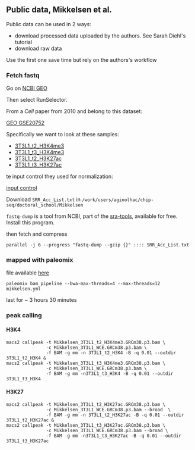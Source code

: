 ## Public data, Mikkelsen et al.

Public data can be used in 2 ways:

* download processed data uploaded by the authors. See Sarah Diehl's tutorial
* download raw data

Use the first one save time but rely on the authors's workflow

### Fetch fastq


Go on [NCBI GEO](http://www.ncbi.nlm.nih.gov/sra?linkname=bioproject_sra_all&from_uid=125035)

Then select RunSelector.

From a _Cell_ paper from 2010 and belong to this dataset:
 
[GEO GSE20752](http://www.ncbi.nlm.nih.gov/geo/query/acc.cgi?acc=GSE20752)
 
Specifically we want to look at these samples:
 
* [3T3L1_t2_H3K4me3](http://www.ncbi.nlm.nih.gov/geo/query/acc.cgi?acc=GSM535748)
* [3T3L1_t3_H3K4me3](http://www.ncbi.nlm.nih.gov/geo/query/acc.cgi?acc=GSM535755)
* [3T3L1_t2_H3K27ac](http://www.ncbi.nlm.nih.gov/geo/query/acc.cgi?acc=GSM535751) 
* [3T3L1_t3_H3K27ac](http://www.ncbi.nlm.nih.gov/geo/query/acc.cgi?acc=GSM535758)
 
te input control they used for normalization:

[input control](http://www.ncbi.nlm.nih.gov/geo/query/acc.cgi?acc=GSM535740)


Download `SRR_Acc_List.txt` in `/work/users/aginolhac/chip-seq/doctoral_school/Mikkelsen`

`fastq-dump` is a tool from NCBI, part of the [sra-tools](https://github.com/ncbi/sra-tools/wiki/Downloads), available for free. Install this program.

then fetch and compress

`parallel -j 6 --progress "fastq-dump --gzip {}" :::: SRR_Acc_List.txt`

### mapped with paleomix

file available [here](https://github.com/ginolhac/chip-seq/blob/master/mikkelsen.yml)

```
paleomix bam_pipeline --bwa-max-threads=4 --max-threads=12 mikkelsen.yml
```

last for ~ 3 hours 30 minutes


### peak calling

#### H3K4

```
macs2 callpeak -t Mikkelsen_3T3L1_t2_H3K4me3.GRCm38.p3.bam \
               -c Mikkelsen_3T3L1_WCE.GRCm38.p3.bam \
               -f BAM -g mm -n 3T3L1_t2_H3K4 -B -q 0.01 --outdir 3T3L1_t2_H3K4 &
macs2 callpeak -t Mikkelsen_3T3L1_t3_H3K4me3.GRCm38.p3.bam \
               -c Mikkelsen_3T3L1_WCE.GRCm38.p3.bam \
               -f BAM -g mm -n3T3L1_t3_H3K4 -B -q 0.01 --outdir 3T3L1_t3_H3K4
```

#### H3K27

```
macs2 callpeak -t Mikkelsen_3T3L1_t2_H3K27ac.GRCm38.p3.bam \
               -c Mikkelsen_3T3L1_WCE.GRCm38.p3.bam --broad  \
               -f BAM -g mm -n 3T3L1_t2_H3K27ac -B -q 0.01 --outdir 3T3L1_t2_H3K27ac &
macs2 callpeak -t Mikkelsen_3T3L1_t3_H3K27ac.GRCm38.p3.bam \
               -c Mikkelsen_3T3L1_WCE.GRCm38.p3.bam --broad \
               -f BAM -g mm -n3T3L1_t3_H3K27ac -B -q 0.01 --outdir 3T3L1_t3_H3K27ac
```

